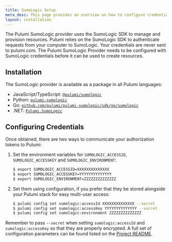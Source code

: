 ```yaml
---
title: SumoLogic Setup
meta_desc: This page provides an overview on how to configure credentials for the Pulumi SumoLogic Provider.
layout: installation
---
```


The Pulumi SumoLogic provider uses the SumoLogic SDK to manage and provision resources.
Pulumi relies on the SumoLogic SDK to authenticate requests from your computer to SumoLogic. Your credentials are never sent
to pulumi.com.
The Pulumi SumoLogic Provider needs to be configured with SumoLogic credentials
before it can be used to create resources.

## Installation

The SumoLogic provider is available as a package in all Pulumi languages:

* JavaScript/TypeScript: [`@pulumi/sumologic`](https://www.npmjs.com/package/@pulumi/sumologic)
* Python: [`pulumi-sumologic`](https://pypi.org/project/pulumi-sumologic/)
* Go: [`github.com/pulumi/pulumi-sumologic/sdk/go/sumologic`](https://github.com/pulumi/pulumi-sumologic)
* .NET: [`Pulumi.SumoLogic`](https://www.nuget.org/packages/Pulumi.SumoLogic)


## Configuring Credentials

Once obtained, there are two ways to communicate your authorization tokens to Pulumi:

1. Set the environment variables for `SUMOLOGIC_ACCESSID`, `SUMOLOGIC_ACCESSKEY` and `SUMOLOGIC_ENVIRONMENT`:

    ```bash
    $ export SUMOLOGIC_ACCESSID=XXXXXXXXXXXXXX
    $ export SUMOLOGIC_ACCESSKEY=YYYYYYYYYYYYYY
    $ export SUMOLOGIC_ENVIRONMENT=ZZZZZZZZZZZZZZ
    ```

2. Set them using configuration, if you prefer that they be stored alongside your Pulumi stack for easy multi-user access:

    ```bash
    $ pulumi config set sumologic:accessId XXXXXXXXXXXXXX --secret
    $ pulumi config set sumologic:accessKey YYYYYYYYYYYYYY --secret
    $ pulumi config set sumologic:environment ZZZZZZZZZZZZZZ
    ```

Remember to pass `--secret` when setting `sumologic:accessId` and `sumologic:accessKey` so that they are properly encrypted. A full set of configuration parameters
can be found listed on the [Project README](https://github.com/pulumi/pulumi-sumologic/blob/master/README.md).
